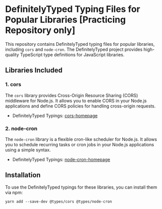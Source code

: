 # DefinitelyTyped Typing Files for Popular Libraries [Practicing Repository only]

This repository contains DefinitelyTyped typing files for popular libraries, including `cors` and `node-cron`. The DefinitelyTyped project provides high-quality TypeScript type definitions for JavaScript libraries.

## Libraries Included

### 1. cors

The `cors` library provides Cross-Origin Resource Sharing (CORS) middleware for Node.js. It allows you to enable CORS in your Node.js applications and define CORS policies for handling cross-origin requests.

- DefinitelyTyped Typings: [cors-homepage](https://github.com/DefinitelyTyped/DefinitelyTyped/tree/master/types/cors)

### 2. node-cron

The `node-cron` library is a flexible cron-like scheduler for Node.js. It allows you to schedule recurring tasks or cron jobs in your Node.js applications using a simple syntax.

- DefinitelyTyped Typings: [node-cron-homepage](https://github.com/DefinitelyTyped/DefinitelyTyped/tree/master/types/node-cron)

## Installation

To use the DefinitelyTyped typings for these libraries, you can install them via npm:

```shell
yarn add --save-dev @types/cors @types/node-cron
